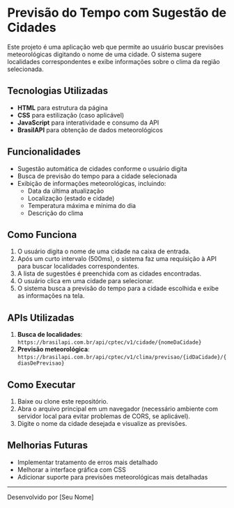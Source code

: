 # Previsão do Tempo com Sugestão de Cidades

Este projeto é uma aplicação web que permite ao usuário buscar previsões meteorológicas digitando o nome de uma cidade. O sistema sugere localidades correspondentes e exibe informações sobre o clima da região selecionada.

## Tecnologias Utilizadas
- **HTML** para estrutura da página
- **CSS** para estilização (caso aplicável)
- **JavaScript** para interatividade e consumo da API
- **BrasilAPI** para obtenção de dados meteorológicos

## Funcionalidades
- Sugestão automática de cidades conforme o usuário digita
- Busca de previsão do tempo para a cidade selecionada
- Exibição de informações meteorológicas, incluindo:
  - Data da última atualização
  - Localização (estado e cidade)
  - Temperatura máxima e mínima do dia
  - Descrição do clima

## Como Funciona
1. O usuário digita o nome de uma cidade na caixa de entrada.
2. Após um curto intervalo (500ms), o sistema faz uma requisição à API para buscar localidades correspondentes.
3. A lista de sugestões é preenchida com as cidades encontradas.
4. O usuário clica em uma cidade para selecionar.
5. O sistema busca a previsão do tempo para a cidade escolhida e exibe as informações na tela.

## APIs Utilizadas
1. **Busca de localidades**: `https://brasilapi.com.br/api/cptec/v1/cidade/{nomeDaCidade}`
2. **Previsão meteorológica**: `https://brasilapi.com.br/api/cptec/v1/clima/previsao/{idDaCidade}/{diasDePrevisao}`

## Como Executar
1. Baixe ou clone este repositório.
2. Abra o arquivo principal em um navegador (necessário ambiente com servidor local para evitar problemas de CORS, se aplicável).
3. Digite o nome da cidade desejada e visualize as previsões.

## Melhorias Futuras
- Implementar tratamento de erros mais detalhado
- Melhorar a interface gráfica com CSS
- Adicionar suporte para previsões meteorológicas mais detalhadas

---
Desenvolvido por [Seu Nome]

